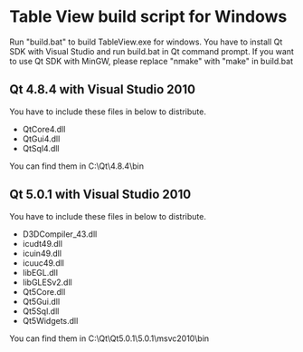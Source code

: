 Table View build script for Windows
===================================

Run "build.bat" to build TableView.exe for windows.
You have to install Qt SDK with Visual Studio and run build.bat in Qt command prompt.
If you want to use Qt SDK with MinGW, please replace "nmake" with "make" in build.bat

Qt 4.8.4 with Visual Studio 2010
--------------------------------

You have to include these files in below to distribute.

* QtCore4.dll
* QtGui4.dll
* QtSql4.dll

You can find them in C:\Qt\4.8.4\bin


Qt 5.0.1 with Visual Studio 2010
--------------------------------

You have to include these files in below to distribute.

* D3DCompiler_43.dll
* icudt49.dll
* icuin49.dll
* icuuc49.dll
* libEGL.dll
* libGLESv2.dll
* Qt5Core.dll
* Qt5Gui.dll
* Qt5Sql.dll
* Qt5Widgets.dll

You can find them in C:\Qt\Qt5.0.1\5.0.1\msvc2010\bin
